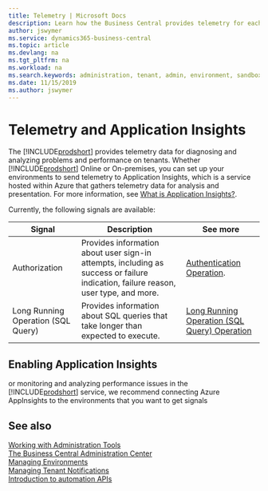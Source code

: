 ```yaml
---
title: Telemetry | Microsoft Docs
description: Learn how the Business Central provides telemetry for each environment.  
author: jswymer
ms.service: dynamics365-business-central
ms.topic: article
ms.devlang: na
ms.tgt_pltfrm: na
ms.workload: na
ms.search.keywords: administration, tenant, admin, environment, sandbox, telemetry
ms.date: 11/15/2019
ms.author: jswymer
---
```


# Telemetry and Application Insights 

The [!INCLUDE[prodshort](../developer/includes/prodshort.md)] provides telemetry data for diagnosing and analyzing problems and performance on tenants. Whether [!INCLUDE[prodshort](../developer/includes/prodshort.md)] Online or On-premises, you can set up your environments to send telemetry to Application Insights, which is a service hosted within Azure that gathers telemetry data for analysis and presentation. For more information, see [What is Application Insights?](/azure/azure-monitor/app/app-insights-overview).

Currently, the following signals are available: 

|Signal | Description |See more|
|----------|-------------|--------|
|Authorization|Provides information about user sign-in attempts, including as success or failure indication, failure reason, user type, and more.|[Authentication Operation](telemetry-authentication-trace.md). |
|Long Running Operation (SQL Query)|Provides information about SQL queries that take longer than expected to execute.|[Long Running Operation (SQL Query) Operation](telemetry-long-running-sql-query-trace.md)|

## Enabling Application Insights
or monitoring and analyzing performance issues in the [!INCLUDE[prodshort](../developer/includes/prodshort.md)] service, we recommend connecting Azure AppInsights to the environments that you want to get signals 


## See also

[Working with Administration Tools](administration.md)  
[The Business Central Administration Center](tenant-admin-center.md)  
[Managing Environments](tenant-admin-center-environments.md)  
[Managing Tenant Notifications](tenant-admin-center-notifications.md)  
[Introduction to automation APIs](itpro-introduction-to-automation-apis.md)  
